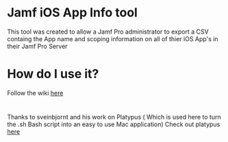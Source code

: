 # Jamf iOS App Info tool 
This tool was created to allow a Jamf Pro administrator to export a CSV containg the App name and scoping information  on all of thier iOS App's in their Jamf Pro Server



# How do I use it?

Follow the wiki [here](https://github.com/nickthemacguy/Jamf-iOS-App-Info-Tool/wiki/Getting-Started)






#
Thanks to sveinbjornt and his work on Platypus ( Which is used here to turn the .sh Bash script into an easy to use Mac application)
Check out platypus [here](https://github.com/sveinbjornt/Platypus)
